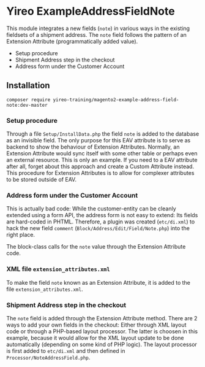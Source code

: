 # Yireo ExampleAddressFieldNote
This module integrates a new fields (`note`) in various ways in the existing fieldsets of a shipment address. The `note` field follows the pattern of an Extension Attribute (programmatically added value).

- Setup procedure
- Shipment Address step in the checkout
- Address form under the Customer Account

## Installation
```
composer require yireo-training/magento2-example-address-field-note:dev-master
```

### Setup procedure
Through a file `Setup/InstallData.php` the field `note` is added to the database as an invisible field. The only purpose for this EAV attribute is to serve as backend to show the behaviour of Extension Attributes. Normally, an Extension Attribute would sync itself with some other table or perhaps even an external resource. This is only an example. If you need to a EAV attribute after all, forget about this approach and create a Custom Attribute instead. This procedure for Extension Attributes is to allow for complexer attributes to be stored outside of EAV.

### Address form under the Customer Account
This is actually bad code: While the customer-entity can be cleanly extended using a form API, the address form is not easy to extend: Its fields are hard-coded in PHTML. Therefore, a plugin was created (`etc/di.xml`) to hack the new field `comment` (`Block/Address/Edit/Field/Note.php`) into the right place. 

The block-class calls for the `note` value through the Extension Attribute code.

### XML file `extension_attributes.xml`
 To make the field `note` known as an Extension Attribute, it is added to the file `extension_attributes.xml`.

### Shipment Address step in the checkout
The `note` field is added through the Extension Attribute method. There are 2 ways to add your own fields in the checkout: Either through XML layout code or through a PHP-based layout processor. The latter is choosen in this example, because it would allow for the XML layout update to be done automatically (depending on some kind of PHP logic). The layout processor is first added to `etc/di.xml` and then defined in `Processor/NoteAddressField.php`.
